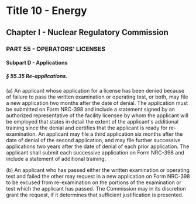 
# Title 10 - Energy
## Chapter I - Nuclear Regulatory Commission
### PART 55 - OPERATORS' LICENSES
#### Subpart D - Applications
##### § 55.35 Re-applications.

(a) An applicant whose application for a license has been denied because of failure to pass the written examination or operating test, or both, may file a new application two months after the date of denial. The application must be submitted on Form NRC-398 and include a statement signed by an authorized representative of the facility licensee by whom the applicant will be employed that states in detail the extent of the applicant's additional training since the denial and certifies that the applicant is ready for re-examination. An applicant may file a third application six months after the date of denial of the second application, and may file further successive applications two years after the date of denial of each prior application. The applicant shall submit each successive application on Form NRC-398 and include a statement of additional training.

(b) An applicant who has passed either the written examination or operating test and failed the other may request in a new application on Form NRC-398 to be excused from re-examination on the portions of the examination or test which the applicant has passed. The Commission may in its discretion grant the request, if it determines that sufficient justification is presented.
